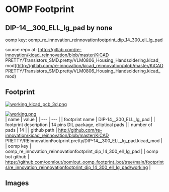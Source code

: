 # OOMP Footprint  
## DIP-14__300_ELL_lg_pad  by none  
  
oomp key: oomp_re_innovation_reinnovationfootprint_dip_14_300_ell_lg_pad  
  
source repo at: [http://gitlab.com/re-innovation/kicad_reinnovation/blob/master/KiCAD PRETTY/Transistors_SMD.pretty/VLM0806_Housing_Handsoldering.kicad_mod](http://gitlab.com/re-innovation/kicad_reinnovation/blob/master/KiCAD PRETTY/Transistors_SMD.pretty/VLM0806_Housing_Handsoldering.kicad_mod)  
## Footprint  
  
[![working_kicad_pcb_3d.png](working_kicad_pcb_3d_600.png)](working_kicad_pcb_3d.png)  
  
[![working.png](working_600.png)](working.png)  
| name | value | 
| --- | --- | 
| footprint name | DIP-14__300_ELL_lg_pad | 
| footprint description | 14 pins DIL package, elliptical pads | 
| number of pads | 14 | 
| github path | http://github.com/re-innovation/kicad_reinnovation/blob/master/KiCAD PRETTY/REInnovationFootprint.pretty/DIP-14__300_ELL_lg_pad.kicad_mod | 
| oomp key | oomp_re_innovation_reinnovationfootprint_dip_14_300_ell_lg_pad | 
| oomp bot github | https://github.com/oomlout/oomlout_oomp_footprint_bot/tree/main/footprints/re_innovation_reinnovationfootprint_dip_14_300_ell_lg_pad/working | 
## Images  
